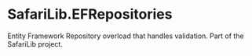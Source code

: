 # SafariLib.EFRepositories
Entity Framework Repository overload that handles validation. Part of the SafariLib project. 
